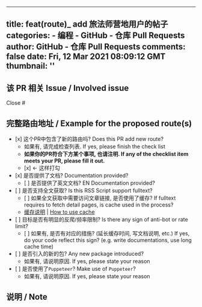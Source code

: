 
---
title: feat(route)_ add 旅法师营地用户的帖子
categories: 
    - 编程
    - GitHub - 仓库 Pull Requests
author: GitHub - 仓库 Pull Requests
comments: false
date: Fri, 12 Mar 2021 08:09:12 GMT
thumbnail: ''
---

<div>   
<h2>该 PR 相关 Issue / Involved issue</h2>
<p>Close #</p>
<h2>完整路由地址 / Example for the proposed route(s)</h2>
<!--
为方便测试，请附上完整路由地址（可以真正访问的地址），否则将导致 PR 被关闭
请按照如下格式填写`routes`区域: 我们将会根据你的参数展开自动测试. 一行一个路由
如果路由包含在文档中列出可以完全穷举的参数（例如分类），请依次全部列出
To simplify the testing workflow, please include COMPLETE route URL, with all required and optional parameters, otherwise your pull request will be closed.
Please fill the `routes` block follow the format below, as we will perform automatic test based on this information. one route per line.

```
/some/route
/some/other/route
```

如果与路由无关, 请写`NOROUTE`
请不要删除代码块`routes`标识 
If it is not related to route, use `NOROUTE` to bypass CI
FILL BELOW and keep `routes` keyword
-->
<pre><code class="language-routes">/lfsyd/user/55547
</code></pre>
<h2>新RSS检查列表 / New RSS Script Checklist</h2>
<!-- 
Please go over the checklist below before PR: this improve your PR pass rate.
Reference: https://docs.rsshub.app/en/joinus/
请在提交PR前检查以下事项: 这可以大大提升通过率
这些就是我们在审核时主要关注的事项, 敬请留意
参考: https://docs.rsshub.app/joinus
-->
<ul>
<li>[x] 这个PR中包含了新的路由吗? Does this PR add new route?
<ul>
<li>如果有, 请完成检查列表. If yes, please finish the check list</li>
<li><strong>如果你的PR符合下方某个事项, 也请注明. If any of the checklist item meets your PR, please fill it out.</strong></li>
<li>[x] <- 这样打勾</li>
</ul>
</li>
<li>[x] 是否提供了文档? Documentation provided?
<ul>
<li>[ ] 是否提供了英文文档? EN Documentation provided?</li>
</ul>
</li>
<li>[ ] 是否支持全文获取? Is this RSS Script support fulltext?
<ul>
<li>[ ] 如果全文获取中需要访问文章链接, 是否使用了缓存? If fulltext requires to fetch detail pages, is cache used in the process?</li>
<li><a href="https://docs.rsshub.app/joinus/#ti-jiao-xin-de-rsshub-gui-ze-bian-xie-jiao-ben-shi-yong-huan-cun">缓存说明</a> | <a href="https://docs.rsshub.app/joinus/#ti-jiao-xin-de-rsshub-gui-ze-bian-xie-jiao-ben-shi-yong-huan-cun">How to use cache</a></li>
</ul>
</li>
<li>[ ] 目标是否有明显的反爬/频率限制? Is there any sign of anti-bot or rate limit?
<ul>
<li>[ ] 如果有, 是否有对应的措施? (延长缓存时间, 写文档说明, etc.) If yes, do your code reflect this sign? (e.g. write documentations, use long cache time)</li>
</ul>
</li>
<li>[ ] 是否引入的新的包? Any new package introduced?
<ul>
<li>如果有, 请说明原因. If yes, please state your reason</li>
</ul>
</li>
<li>[ ] 是否使用了<code>Puppeteer</code>? Make use of <code>Puppeteer</code>?
<ul>
<li>如果有, 请说明原因. If yes, please state your reason</li>
</ul>
</li>
</ul>
<h2>说明 / Note</h2>
<!-- 
Please state your reason/note here 
请在这里描述你的原因或留下其他相关的说明
-->
  
</div>
            